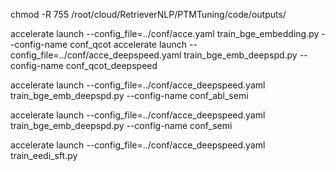 chmod -R 755 /root/cloud/RetrieverNLP/PTMTuning/code/outputs/

accelerate launch --config_file=../conf/acce.yaml train_bge_embedding.py --config-name conf_qcot
accelerate launch --config_file=../conf/acce_deepspeed.yaml train_bge_emb_deepspd.py --config-name conf_qcot_deepspeed


accelerate launch --config_file=../conf/acce_deepspeed.yaml train_bge_emb_deepspd.py --config-name conf_abl_semi


accelerate launch --config_file=../conf/acce_deepspeed.yaml train_bge_emb_deepspd.py --config-name conf_semi

accelerate launch --config_file=../conf/acce_deepspeed.yaml train_eedi_sft.py
